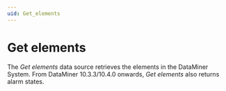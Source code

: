 ```yaml
---
uid: Get_elements
---
```


# Get elements

The *Get elements* data source retrieves the elements in the DataMiner System. From DataMiner 10.3.3/10.4.0 onwards, *Get elements* also returns alarm states. <!-- RN 35464 -->
